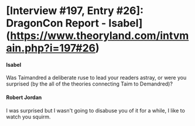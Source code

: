 # [Interview #197, Entry #26]: DragonCon Report - Isabel](https://www.theoryland.com/intvmain.php?i=197#26)

#### Isabel

Was Taimandred a deliberate ruse to lead your readers astray, or were you surprised (by the all of the theories connecting Taim to Demandred)?

#### Robert Jordan

I was surprised but I wasn't going to disabuse you of it for a while, I like to watch you squirm.

